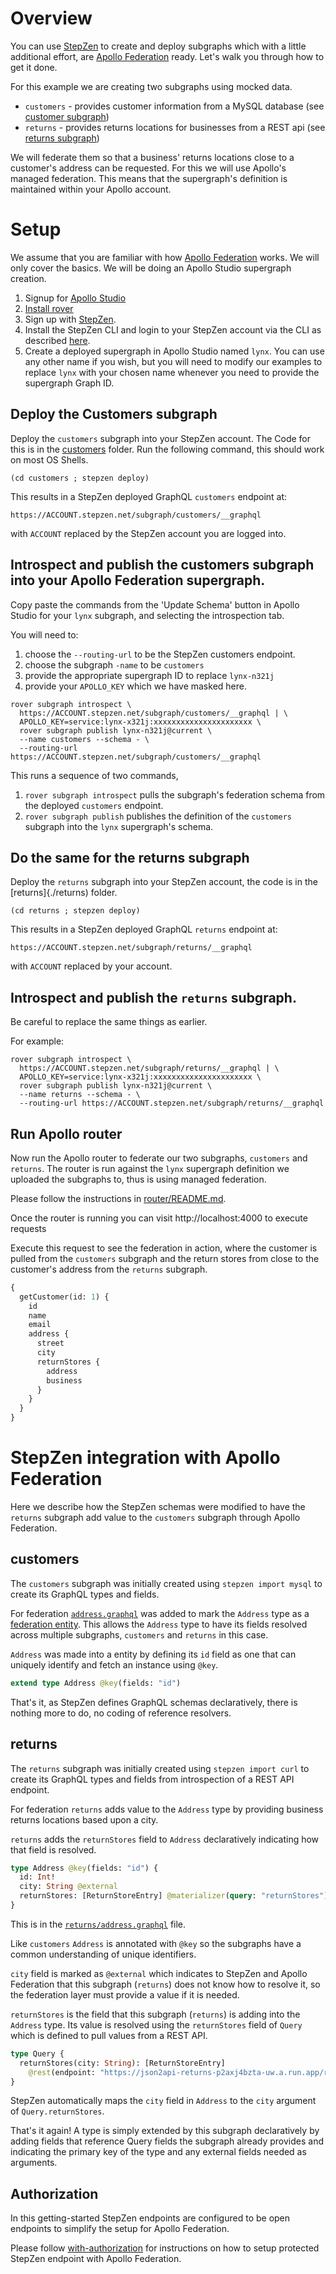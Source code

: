 # Overview

You can use [StepZen](https://www.stepzen.com) to create and deploy subgraphs  which with a little additional effort, are [Apollo Federation](https://www.apollographql.com/docs/federation/) ready. Let's walk you through how to get it done.

For this example we are creating two subgraphs using mocked data. 

 - `customers` - provides customer information from a MySQL database (see [customer subgraph](./customer))
 - `returns` - provides returns locations for businesses from a REST api (see [returns subgraph](./returns))

We will federate them so that a business' returns locations close to a customer's address can be requested. For this we will use Apollo's managed federation. This means that the  supergraph's definition is maintained within your Apollo account.

# Setup

We assume that you are familiar with how [Apollo Federation](https://www.apollographql.com/docs/federation/) works. We will only cover the basics. We will be doing an Apollo Studio supergraph creation.
  1. Signup for [Apollo Studio](https://studio.apollographql.com/signup?from=%2F&type=prod) 
  1. [Install rover](https://www.apollographql.com/docs/rover/getting-started/)
  1. Sign up with [StepZen](https://stepzen.com/signup). 
  1. Install the StepZen CLI and login to your StepZen account via the CLI as described [here](https://stepzen.com/getting-started).
  1. Create a deployed supergraph in Apollo Studio named `lynx`. You can use any other name if you wish, but you will need to modify our examples to replace `lynx` with your chosen name whenever you need to provide the supergraph Graph ID.

## Deploy the Customers subgraph

Deploy the `customers` subgraph into your StepZen account. The Code for this is in the 
[customers](./customers) folder. Run the following command, this should work on most OS Shells.

```
(cd customers ; stepzen deploy)
```

This results in a StepZen deployed GraphQL `customers` endpoint at:
```
https://ACCOUNT.stepzen.net/subgraph/customers/__graphql
```
with `ACCOUNT` replaced by the StepZen account you are logged into.

## Introspect and publish the customers subgraph into your Apollo Federation supergraph. 

Copy paste the commands from the 'Update Schema' button
in Apollo Studio for your `lynx` subgraph, and selecting the introspection tab.

You will need to:
  1. choose the `--routing-url` to be the StepZen customers endpoint.
  1. choose the subgraph `-name` to be `customers`
  1. provide the appropriate supergraph ID to replace `lynx-n321j`
  1. provide your `APOLLO_KEY` which we have masked here.

```
rover subgraph introspect \
  https://ACCOUNT.stepzen.net/subgraph/customers/__graphql | \
  APOLLO_KEY=service:lynx-x321j:xxxxxxxxxxxxxxxxxxxxxx \
  rover subgraph publish lynx-n321j@current \
  --name customers --schema - \
  --routing-url https://ACCOUNT.stepzen.net/subgraph/customers/__graphql
```

This runs a sequence of two commands, 

  1. `rover subgraph introspect` pulls the subgraph's federation schema from
the deployed `customers` endpoint.
  1. `rover subgraph publish` publishes the definition of the `customers` subgraph
into the `lynx` supergraph's schema.

## Do the same for the returns subgraph

Deploy the `returns` subgraph into your StepZen account, the code is in the 
[returns]{./returns) folder.

```
(cd returns ; stepzen deploy)
```

This results in a StepZen deployed GraphQL `returns` endpoint at:
```
https://ACCOUNT.stepzen.net/subgraph/returns/__graphql
```
with `ACCOUNT` replaced by your account.

## Introspect and publish the `returns` subgraph.

Be careful to replace the same things as earlier.

For example:
```
rover subgraph introspect \
  https://ACCOUNT.stepzen.net/subgraph/returns/__graphql | \
  APOLLO_KEY=service:lynx-x321j:xxxxxxxxxxxxxxxxxxxxxx \
  rover subgraph publish lynx-n321j@current \
  --name returns --schema - \
  --routing-url https://ACCOUNT.stepzen.net/subgraph/returns/__graphql
```

## Run Apollo router

Now run the Apollo router to federate our two subgraphs, `customers` and `returns`. The router is run against the `lynx` supergraph definition we uploaded the subgraphs to, thus is using managed federation.

Please follow the instructions in [router/README.md](router/README.md).

Once the router is running you can visit http://localhost:4000 to execute requests

Execute this request to see the federation in action, where the customer
is pulled from the `customers` subgraph and the return stores from
close to the customer's address from the `returns` subgraph.
```graphql
{
  getCustomer(id: 1) {
    id
    name
    email
    address {
      street
      city
      returnStores {
        address
        business
      }
    }
  }
}
```

# StepZen integration with Apollo Federation

Here we describe how the StepZen schemas were modified
to have the `returns` subgraph add value to the `customers` subgraph
through Apollo Federation.

## customers

The `customers` subgraph was initially created using `stepzen import mysql`
to create its GraphQL types and fields.

For federation [`address.graphql`](customers/address.graphql) was added
to mark the `Address` type as a [federation entity](https://www.apollographql.com/docs/federation/entities/). This allows the `Address` type to have its fields resolved across multiple subgraphs, `customers` and `returns` in this case.

`Address` was made into a entity by defining its `id` field as one that can uniquely identify and fetch an instance using `@key`.

```graphql
extend type Address @key(fields: "id")
```

That's it, as StepZen defines GraphQL schemas declaratively,
there is nothing more to do, no coding of reference resolvers.

## returns

The `returns` subgraph was initially created using `stepzen import curl`
to create its GraphQL types and fields from introspection of
a REST API endpoint.

For federation `returns` adds value to the `Address` type by providing
business returns locations based upon a city.

`returns` adds the `returnStores` field to `Address` declaratively indicating
how that field is resolved.


```graphql
type Address @key(fields: "id") {
  id: Int!
  city: String @external
  returnStores: [ReturnStoreEntry] @materializer(query: "returnStores")
}
```
This is in the [`returns/address.graphql`](returns/address.graphql) file.

Like `customers` `Address` is annotated with `@key` so the subgraphs have
a common understanding of unique identifiers.

`city` field is marked as `@external` which indicates to StepZen and Apollo Federation that this subgraph (`returns`) does not know how to resolve it, so the federation layer must provide a value if it is needed.

`returnStores` is the field that this subgraph (`returns`) is adding into the `Address` type. Its value is resolved using the `returnStores` field of `Query`
which is defined to pull values from a REST API.

```graphql
type Query {
  returnStores(city: String): [ReturnStoreEntry]
    @rest(endpoint: "https://json2api-returns-p2axj4bzta-uw.a.run.app/returns?q=city+eq+$city")
}
```

StepZen automatically maps the `city` field in `Address` to the `city` argument of `Query.returnStores`.

That's it again! A type is simply extended by this subgraph declaratively by adding fields that reference Query fields the subgraph already provides and indicating the primary key of the type and any external fields needed as arguments.

## Authorization

In this getting-started StepZen endpoints are configured to be 
open endpoints to simplify the setup for Apollo Federation.

Please follow [with-authorization](../with-authorization/README.md) for instructions
on how to setup protected StepZen endpoint with Apollo Federation.
